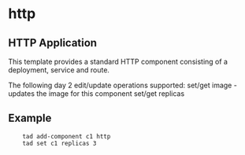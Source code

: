 # http 

## HTTP Application 
This template provides a standard HTTP component consisting of a deployment, service and route. 

The following day 2 edit/update operations supported:
    set/get image - updates the image for this component 
    set/get replicas

## Example
```
    tad add-component c1 http 
    tad set c1 replicas 3     
```  
